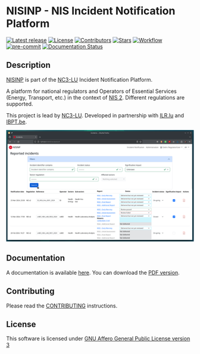 # NISINP - NIS Incident Notification Platform

[![Latest release](https://img.shields.io/github/release/informed-governance-project/NISINP.svg?style=flat-square)](https://github.com/informed-governance-project/NISINP/releases/latest)
[![License](https://img.shields.io/github/license/informed-governance-project/NISINP.svg?style=flat-square)](https://www.gnu.org/licenses/agpl-3.0.html)
[![Contributors](https://img.shields.io/github/contributors/informed-governance-project/NISINP.svg?style=flat-square)](https://github.com/informed-governance-project/NISINP/graphs/contributors)
[![Stars](https://img.shields.io/github/stars/informed-governance-project/NISINP.svg?style=flat-square)](https://github.com/informed-governance-project/NISINP/stargazers)
[![Workflow](https://github.com/informed-governance-project/NISINP/workflows/Python%20application%20tests/badge.svg?style=flat-square)](https://github.com/informed-governance-project/NISINP/actions?query=workflow%3A%22Python+application+tests%22)
[![pre-commit](https://img.shields.io/badge/pre--commit-enabled-brightgreen?logo=pre-commit&logoColor=white)](https://github.com/pre-commit/pre-commit)
[![Documentation Status](https://readthedocs.org/projects/nisinp/badge/?version=latest)](https://nisinp.readthedocs.io/en/latest/?badge=latest)

## Description

[NISINP](https://github.com/informed-governance-project/NISINP)
is part of the [NC3-LU](https://github.com/NC3-LU) Incident Notification Platform.


A platform for national regulators and Operators of Essential Services (Energy, Transport, etc.)
in the context of [NIS 2](https://www.europarl.europa.eu/thinktank/en/document/EPRS_BRI(2021)689333).
Different regulations are supported.

This project is lead by [NC3-LU](https://www.nc3.lu).
Developed in partnership with [ILR.lu](https://web.ilr.lu) and [IBPT.be](https://www.ibpt.be).

![List of incidents from the regulator view.](docs/_static/screenshot_incidents-page.png)

## Documentation

A documentation is available [here](https://nisinp.readthedocs.io).
You can download the
[PDF version](https://nisinp.readthedocs.io/_/downloads/en/latest/pdf/).


## Contributing

Please read the [CONTRIBUTING](CONTRIBUTING.md) instructions.


## License

This software is licensed under
[GNU Affero General Public License version 3](https://www.gnu.org/licenses/agpl-3.0.html)
